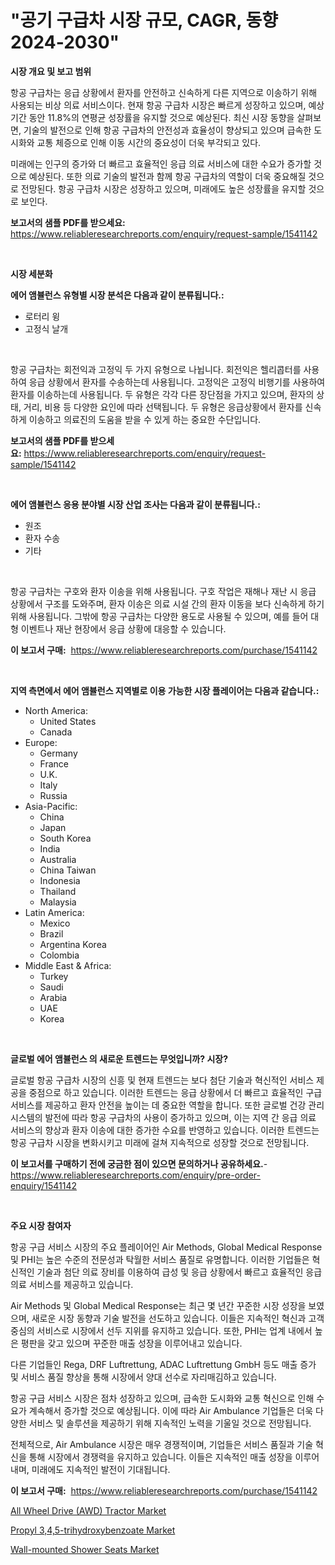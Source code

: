 <p><h1>"공기 구급차 시장 규모, CAGR, 동향 2024-2030"</h1></p><p><strong>시장 개요 및 보고 범위</strong></p>
<p><p>항공 구급차는 응급 상황에서 환자를 안전하고 신속하게 다른 지역으로 이송하기 위해 사용되는 비상 의료 서비스이다. 현재 항공 구급차 시장은 빠르게 성장하고 있으며, 예상 기간 동안 11.8%의 연평균 성장률을 유지할 것으로 예상된다. 최신 시장 동향을 살펴보면, 기술의 발전으로 인해 항공 구급차의 안전성과 효율성이 향상되고 있으며 급속한 도시화와 교통 체증으로 인해 이동 시간의 중요성이 더욱 부각되고 있다.</p><p>미래에는 인구의 증가와 더 빠르고 효율적인 응급 의료 서비스에 대한 수요가 증가할 것으로 예상된다. 또한 의료 기술의 발전과 함께 항공 구급차의 역할이 더욱 중요해질 것으로 전망된다. 항공 구급차 시장은 성장하고 있으며, 미래에도 높은 성장률을 유지할 것으로 보인다.</p></p>
<p><strong>보고서의 샘플 PDF를 받으세요:</strong> <a href="https://www.reliableresearchreports.com/enquiry/request-sample/1541142">https://www.reliableresearchreports.com/enquiry/request-sample/1541142</a></p>
<p>&nbsp;</p>
<p><strong>시장 세분화</strong></p>
<p><strong>에어 앰뷸런스 유형별 시장 분석은 다음과 같이 분류됩니다.:</strong></p>
<p><ul><li>로터리 윙</li><li>고정식 날개</li></ul></p>
<p>&nbsp;</p>
<p><p>항공 구급차는 회전익과 고정익 두 가지 유형으로 나뉩니다. 회전익은 헬리콥터를 사용하여 응급 상황에서 환자를 수송하는데 사용됩니다. 고정익은 고정익 비행기를 사용하여 환자를 이송하는데 사용됩니다. 두 유형은 각각 다른 장단점을 가지고 있으며, 환자의 상태, 거리, 비용 등 다양한 요인에 따라 선택됩니다. 두 유형은 응급상황에서 환자를 신속하게 이송하고 의료진의 도움을 받을 수 있게 하는 중요한 수단입니다.</p></p>
<p><strong>보고서의 샘플 PDF를 받으세요:</strong>&nbsp;<a href="https://www.reliableresearchreports.com/enquiry/request-sample/1541142">https://www.reliableresearchreports.com/enquiry/request-sample/1541142</a></p>
<p>&nbsp;</p>
<p><strong> 에어 앰뷸런스 응용 분야별 시장 산업 조사는 다음과 같이 분류됩니다.:</strong></p>
<p><ul><li>원조</li><li>환자 수송</li><li>기타</li></ul></p>
<p>&nbsp;</p>
<p><p>항공 구급차는 구호와 환자 이송을 위해 사용됩니다. 구호 작업은 재해나 재난 시 응급 상황에서 구조를 도와주며, 환자 이송은 의료 시설 간의 환자 이동을 보다 신속하게 하기 위해 사용됩니다. 그밖에 항공 구급차는 다양한 용도로 사용될 수 있으며, 예를 들어 대형 이벤트나 재난 현장에서 응급 상황에 대응할 수 있습니다. </p></p>
<p><strong>이 보고서 구매:</strong>&nbsp; <a href="https://www.reliableresearchreports.com/purchase/1541142">https://www.reliableresearchreports.com/purchase/1541142</a></p>
<p>&nbsp;</p>
<p><strong>지역 측면에서 에어 앰뷸런스 지역별로 이용 가능한 시장 플레이어는 다음과 같습니다.:</strong></p>
<p><ul>
    <li>
        North America:
        <ul>
            <li>United States</li>
            <li>Canada</li>
        </ul>
    </li>
    <li>
        Europe:
        <ul>
            <li>Germany</li>
            <li>France</li>
            <li>U.K.</li>
            <li>Italy</li>
            <li>Russia</li>
        </ul>
    </li>
    <li>
        Asia-Pacific:
        <ul>
            <li>China</li>
            <li>Japan</li>
            <li>South Korea</li>
            <li>India</li>
            <li>Australia</li>
            <li>China Taiwan</li>
            <li>Indonesia</li>
            <li>Thailand</li>
            <li>Malaysia</li>
        </ul>
    </li>
    <li>
        Latin America:
        <ul>
            <li>Mexico</li>
            <li>Brazil</li>
            <li>Argentina Korea</li>
            <li>Colombia</li>
        </ul>
    </li>
    <li>
        Middle East & Africa:
        <ul>
            <li>Turkey</li>
            <li>Saudi</li>
            <li>Arabia</li>
            <li>UAE</li>
            <li>Korea</li>
        </ul>
    </li>
    </ul></p>
<p>&nbsp;</p>
<p><strong>글로벌 에어 앰뷸런스 의 새로운 트렌드는 무엇입니까? 시장?</strong></p>
<p><p>글로벌 항공 구급차 시장의 신흥 및 현재 트렌드는 보다 첨단 기술과 혁신적인 서비스 제공을 중점으로 하고 있습니다. 이러한 트렌드는 응급 상황에서 더 빠르고 효율적인 구급 서비스를 제공하고 환자 안전을 높이는 데 중요한 역할을 합니다. 또한 글로벌 건강 관리 시스템의 발전에 따라 항공 구급차의 사용이 증가하고 있으며, 이는 지역 간 응급 의료 서비스의 향상과 환자 이송에 대한 증가한 수요를 반영하고 있습니다. 이러한 트렌드는 항공 구급차 시장을 변화시키고 미래에 걸쳐 지속적으로 성장할 것으로 전망됩니다.</p></p>
<p><strong>이 보고서를 구매하기 전에 궁금한 점이 있으면 문의하거나 공유하세요.</strong>- <a href="https://www.reliableresearchreports.com/enquiry/pre-order-enquiry/1541142">https://www.reliableresearchreports.com/enquiry/pre-order-enquiry/1541142</a></p>
<p>&nbsp;</p>
<p><strong>주요 시장 참여자</strong></p>
<p><p>항공 구급 서비스 시장의 주요 플레이어인 Air Methods, Global Medical Response 및 PHI는 높은 수준의 전문성과 탁월한 서비스 품질로 유명합니다. 이러한 기업들은 혁신적인 기술과 첨단 의료 장비를 이용하여 급성 및 응급 상황에서 빠르고 효율적인 응급 의료 서비스를 제공하고 있습니다.</p><p>Air Methods 및 Global Medical Response는 최근 몇 년간 꾸준한 시장 성장을 보였으며, 새로운 시장 동향과 기술 발전을 선도하고 있습니다. 이들은 지속적인 혁신과 고객 중심의 서비스로 시장에서 선두 지위를 유지하고 있습니다. 또한, PHI는 업계 내에서 높은 평판을 갖고 있으며 꾸준한 매출 성장을 이루어내고 있습니다.</p><p>다른 기업들인 Rega, DRF Luftrettung, ADAC Luftrettung GmbH 등도 매출 증가 및 서비스 품질 향상을 통해 시장에서 양대 선수로 자리매김하고 있습니다.</p><p>항공 구급 서비스 시장은 점차 성장하고 있으며, 급속한 도시화와 교통 혁신으로 인해 수요가 계속해서 증가할 것으로 예상됩니다. 이에 따라 Air Ambulance 기업들은 더욱 다양한 서비스 및 솔루션을 제공하기 위해 지속적인 노력을 기울일 것으로 전망됩니다.</p><p>전체적으로, Air Ambulance 시장은 매우 경쟁적이며, 기업들은 서비스 품질과 기술 혁신을 통해 시장에서 경쟁력을 유지하고 있습니다. 이들은 지속적인 매출 성장을 이루어내며, 미래에도 지속적인 발전이 기대됩니다.</p></p>
<p><strong>이 보고서 구매:</strong>&nbsp;&nbsp;<a href="https://www.reliableresearchreports.com/purchase/1541142">https://www.reliableresearchreports.com/purchase/1541142</a></p>
<p><p><a href="https://github.com/Glendatilghmankmgz0rbhwpy/Market-Research-Report-List-1/blob/main/all-wheel-drive-awd-tractor-market.md">All Wheel Drive  (AWD) Tractor Market</a></p><p><a href="https://view.publitas.com/reportprime-1/propyl-34-5-trihydroxybenzoate-market-with-the-goal-of-estimating-the-market-size-and-future-growth-potential-of-various-market-segments-based-on-component-applications-end-user-and-region/">Propyl 3,4,5-trihydroxybenzoate Market</a></p><p><a href="https://view.publitas.com/reportprime-1/wall-mounted-shower-seats-market-a-comprehensive-report-of-its-market-share-growth-trends-2023-2030/">Wall-mounted Shower Seats Market</a></p></p>
